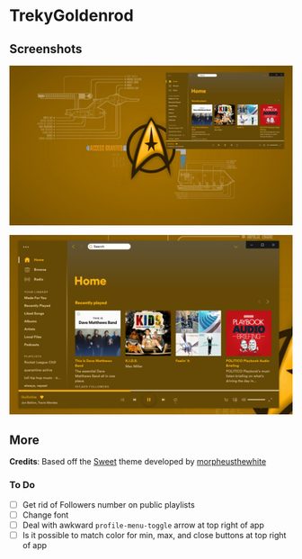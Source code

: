 # TrekyGoldenrod



## Screenshots

![With Desktop](screenshot.png)



![Focused](screenshot2.png)



## More

**Credits**: Based off the [Sweet](https://github.com/morpheusthewhite/spicetify-themes/tree/master/Sweet) theme developed by [morpheusthewhite](https://github.com/morpheusthewhite)



### To Do

- [ ] Get rid of Followers number on public playlists
- [ ] Change font
- [ ] Deal with awkward `profile-menu-toggle` arrow at top right of app
- [ ] Is it possible to match color for min, max, and close buttons at top right of app
